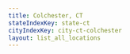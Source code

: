 ```yaml
---
title: Colchester, CT
stateIndexKey: state-ct
cityIndexKey: city-ct-colchester
layout: list_all_locations
---
```

